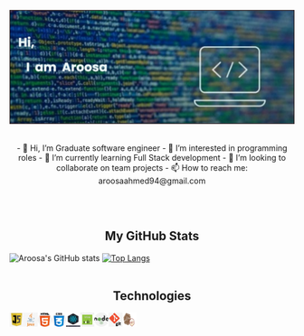 [![MasterHead](/image/banner.png)](https://github.com/Aroosa-A)
</br></br>
<p align="center">
- 👋 Hi, I’m Graduate software engineer - 👀 I’m interested in programming roles - 🌱 I’m currently learning Full Stack development - 💞️ I’m looking to collaborate on team projects - 📫 How to reach me: aroosaahmed94@gmail.com
</p>
<!---
Aroosa-A/Aroosa-A is a ✨ special ✨ repository because its `README.md` (this file) appears on your GitHub profile.
You can click the Preview link to take a look at your changes.
--->
</br></br>

<h2 align="center">My GitHub Stats</h2>

![Aroosa's GitHub stats](https://github-readme-stats.vercel.app/api?username=Aroosa-A&show_icons=true&theme=radical&hide=stars) 
[![Top Langs](https://github-readme-stats.vercel.app/api/top-langs/?username=Aroosa-A&layout=compact&theme=radical)](https://github.com/Aroosa-A/github-readme-stats)
</br></br>
<h2 align="center">Technologies</h2>

<p align="center" >
  <img align="left" src="/image/67-678384_transparent-javascript-icon-png-png-download.png" alt="JavaScript" width="25" height="25"/> 
  <img align="left" src="/image/java.png" alt="Java" width="25" height="25"/>
  <img align="left" src="/image/html.png" alt="HTML" width="25" height="25"/>
  <img align="left" src="/image/css.png" alt="CSS" width="25" height="25"/>
  <img align="left" src="/image/react.jpg" alt="React" width="25" height="25"/>
  <img align="left" src="/image/express.png" alt="Express" width="25" height="25"/>
  <img align="left" src="/image/node.png" alt="Node.js" width="25" height="25"/>
  <img align="left" src="/image/git.png" alt="GitHub" width="25" height="25"/>
  <img align="left" src="/image/mocha-chai.png" alt="Mocha & Chai" width="25" height="25"/>
</p>
